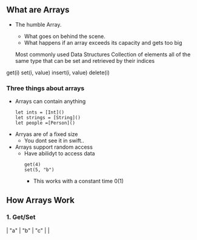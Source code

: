## What are Arrays
 - The humble Array.
    - What goes on behind the scene.
    - What happens if an array exceeds its capacity and gets too big

    Most commonly used Data Structures
   Collection of elements all of the same type that can be set and retrieved by their indices
    
 

 get(i) set(i, value) insert(i, value) delete(i)

### Three things about arrays 
- Arrays can contain anything
    ```
    let ints = [Int]()
    let strings = [String]()
    let people =[Person]()
    ```
- Arryas are of a fixed size
    - You dont see it in swift..
- Arrays support random access
   - Have abilidyt to access data
     ```
     get(4)
     set(5, "b")
     ```
     - This works with a constant time 0(1)


## How Arrays Work
### 1. Get/Set 
| "a" | "b" | "c" | |
